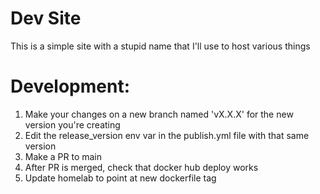 # Dev Site
This is a simple site with a stupid name that I'll use to host various things

# Development:
1. Make your changes on a new branch named 'vX.X.X' for the new version you're creating
2. Edit the release_version env var in the publish.yml file with that same version
3. Make a PR to main
4. After PR is merged, check that docker hub deploy works
5. Update homelab to point at new dockerfile tag
